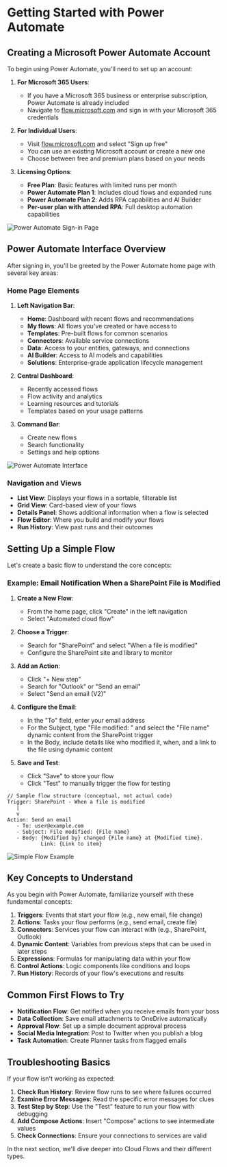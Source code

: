 # Getting Started with Power Automate

## Creating a Microsoft Power Automate Account

To begin using Power Automate, you'll need to set up an account:

1. **For Microsoft 365 Users**:
   - If you have a Microsoft 365 business or enterprise subscription, Power Automate is already included
   - Navigate to [flow.microsoft.com](https://flow.microsoft.com) and sign in with your Microsoft 365 credentials

2. **For Individual Users**:
   - Visit [flow.microsoft.com](https://flow.microsoft.com) and select "Sign up free"
   - You can use an existing Microsoft account or create a new one
   - Choose between free and premium plans based on your needs

3. **Licensing Options**:
   - **Free Plan**: Basic features with limited runs per month
   - **Power Automate Plan 1**: Includes cloud flows and expanded runs
   - **Power Automate Plan 2**: Adds RPA capabilities and AI Builder
   - **Per-user plan with attended RPA**: Full desktop automation capabilities

![Power Automate Sign-in Page](images/power-automate-signin.png)

## Power Automate Interface Overview

After signing in, you'll be greeted by the Power Automate home page with several key areas:

### Home Page Elements

1. **Left Navigation Bar**:
   - **Home**: Dashboard with recent flows and recommendations
   - **My flows**: All flows you've created or have access to
   - **Templates**: Pre-built flows for common scenarios
   - **Connectors**: Available service connections
   - **Data**: Access to your entities, gateways, and connections
   - **AI Builder**: Access to AI models and capabilities
   - **Solutions**: Enterprise-grade application lifecycle management

2. **Central Dashboard**:
   - Recently accessed flows
   - Flow activity and analytics
   - Learning resources and tutorials
   - Templates based on your usage patterns

3. **Command Bar**:
   - Create new flows
   - Search functionality
   - Settings and help options

![Power Automate Interface](images/power-automate-interface.png)

### Navigation and Views

- **List View**: Displays your flows in a sortable, filterable list
- **Grid View**: Card-based view of your flows
- **Details Panel**: Shows additional information when a flow is selected
- **Flow Editor**: Where you build and modify your flows
- **Run History**: View past runs and their outcomes

## Setting Up a Simple Flow

Let's create a basic flow to understand the core concepts:

### Example: Email Notification When a SharePoint File is Modified

1. **Create a New Flow**:
   - From the home page, click "Create" in the left navigation
   - Select "Automated cloud flow"

2. **Choose a Trigger**:
   - Search for "SharePoint" and select "When a file is modified"
   - Configure the SharePoint site and library to monitor

3. **Add an Action**:
   - Click "+ New step"
   - Search for "Outlook" or "Send an email"
   - Select "Send an email (V2)"

4. **Configure the Email**:
   - In the "To" field, enter your email address
   - For the Subject, type "File modified: " and select the "File name" dynamic content from the SharePoint trigger
   - In the Body, include details like who modified it, when, and a link to the file using dynamic content

5. **Save and Test**:
   - Click "Save" to store your flow
   - Click "Test" to manually trigger the flow for testing

```
// Sample flow structure (conceptual, not actual code)
Trigger: SharePoint - When a file is modified
   |
   v
Action: Send an email
   - To: user@example.com
   - Subject: File modified: {File name}
   - Body: {Modified by} changed {File name} at {Modified time}.
           Link: {Link to item}
```

![Simple Flow Example](images/simple-flow-example.png)

## Key Concepts to Understand

As you begin with Power Automate, familiarize yourself with these fundamental concepts:

1. **Triggers**: Events that start your flow (e.g., new email, file change)
2. **Actions**: Tasks your flow performs (e.g., send email, create file)
3. **Connectors**: Services your flow can interact with (e.g., SharePoint, Outlook)
4. **Dynamic Content**: Variables from previous steps that can be used in later steps
5. **Expressions**: Formulas for manipulating data within your flow
6. **Control Actions**: Logic components like conditions and loops
7. **Run History**: Records of your flow's executions and results

## Common First Flows to Try

- **Notification Flow**: Get notified when you receive emails from your boss
- **Data Collection**: Save email attachments to OneDrive automatically
- **Approval Flow**: Set up a simple document approval process
- **Social Media Integration**: Post to Twitter when you publish a blog
- **Task Automation**: Create Planner tasks from flagged emails

## Troubleshooting Basics

If your flow isn't working as expected:

1. **Check Run History**: Review flow runs to see where failures occurred
2. **Examine Error Messages**: Read the specific error messages for clues
3. **Test Step by Step**: Use the "Test" feature to run your flow with debugging
4. **Add Compose Actions**: Insert "Compose" actions to see intermediate values
5. **Check Connections**: Ensure your connections to services are valid

In the next section, we'll dive deeper into Cloud Flows and their different types. 